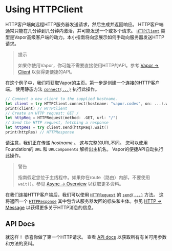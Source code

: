 # Using HTTPClient

HTTP客户端向远程HTTP服务器发送请求，然后生成并返回响应。 HTTP客户端通常只能在几分钟到几分钟内激活，并可能发送一个或多个请求。 [`HTTPClient`](https://api.vapor.codes/http/latest/HTTP/Classes/HTTPClient.html) 类型是Vapor高级客户端的动力。本小指南将向您展示如何手动向服务器发送HTTP请求。


> 提示
>
>	如果你使用Vapor，你可能不需要直接使用HTTP的API。参考 [Vapor &rarr; Client](../vapor/client.md) 以获得更便捷的API。

在这个例子中，我们将获取Vapor的主页。第一步是创建一个连接的HTTP客户端。 使用静态方法 [`connect(...)`](https://api.vapor.codes/http/latest/HTTP/Classes/HTTPClient.html#/s:4HTTP10HTTPClientC7connectXeXeFZ) 执行此操作。

```swift
// Connect a new client to the supplied hostname.
let client = try HTTPClient.connect(hostname: "vapor.codes", on: ...).wait()
print(client) // HTTPClient
// Create an HTTP request: GET /
let httpReq = HTTPRequest(method: .GET, url: "/")
// Send the HTTP request, fetching a response
let httpRes = try client.send(httpReq).wait()
print(httpRes) // HTTPResponse
```

请注意，我们正在传递 _hostname_ 。 这与完整的URL不同。 您可以使用Foundation的 `URL` 和 `URLComponents` 解析出主机名。  Vapor的便捷API自动执行此操作。

> 警告
>
>    指南假定您位于主线程中。如果你在route（路由）内部，不要使用 `wait()`。参见 [Async &rarr; Overview](../async/overview/#blocking) 以获取更多资料。

在我们连接HTTP客户端后，我们可以使用 [`HTTPRequest`](https://api.vapor.codes/http/latest/HTTP/Structs/HTTPRequest.html) 的 [`send(...)`](https://api.vapor.codes/http/latest/HTTP/Classes/HTTPClient.html#/s:4HTTP10HTTPClientC4sendXeXeF) 方法。 这将返回一个  [`HTTPResponse`](https://api.vapor.codes/http/latest/HTTP/Structs/HTTPResponse.html) 其中包含从服务器发回的标头和主体。参见 [HTTP &rarr; Message](message.md) 以获得更多关于HTTP消息的信息。

## API Docs

就这样！ 恭喜你做了第一个HTTP请求。 查看 [API docs](https://api.vapor.codes/http/latest/HTTP/index.html) 以获取所有有关可用参数和方法的资料。
